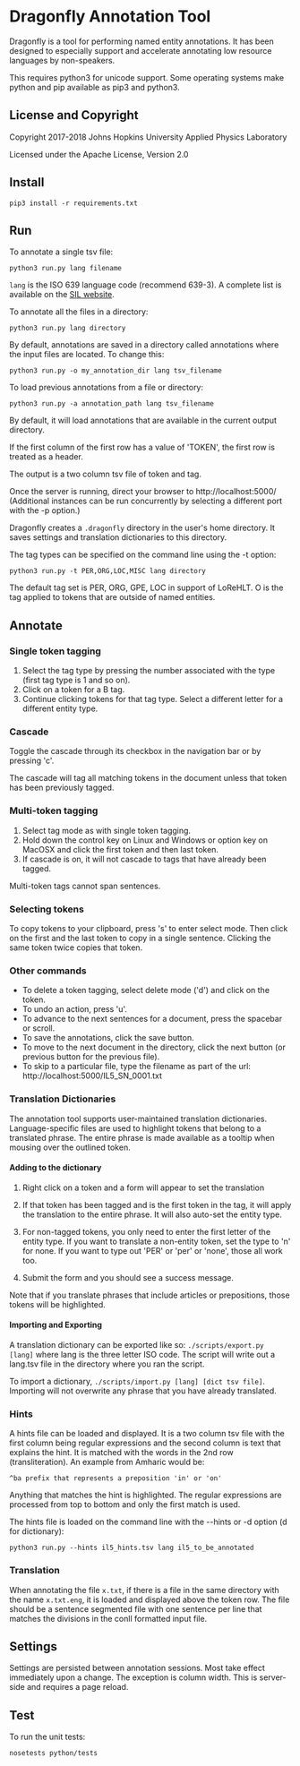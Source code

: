 Dragonfly Annotation Tool
============================
Dragonfly is a tool for performing named entity annotations.
It has been designed to especially support and accelerate annotating
low resource languages by non-speakers.

This requires python3 for unicode support. 
Some operating systems make python and pip available as pip3 and python3.

License and Copyright
----------------------
Copyright 2017-2018 Johns Hopkins University Applied Physics Laboratory

Licensed under the Apache License, Version 2.0


Install
---------------
```
pip3 install -r requirements.txt
```

Run
---------------
To annotate a single tsv file:
```
python3 run.py lang filename
```

`lang` is the ISO 639 language code (recommend 639-3).
A complete list is available on the [SIL website](https://iso639-3.sil.org/code_tables/639/data).

To annotate all the files in a directory:
```
python3 run.py lang directory
```

By default, annotations are saved in a directory called annotations where the input files are located.
To change this:
```
python3 run.py -o my_annotation_dir lang tsv_filename
```

To load previous annotations from a file or directory:
```
python3 run.py -a annotation_path lang tsv_filename
```
By default, it will load annotations that are available in the current output directory.

If the first column of the first row has a value of 'TOKEN', the first row is treated as a header.

The output is a two column tsv file of token and tag.

Once the server is running, direct your browser to http://localhost:5000/
(Additional instances can be run concurrently by selecting a different port with the -p option.)

Dragonfly creates a `.dragonfly` directory in the user's home directory.
It saves settings and translation dictionaries to this directory.

The tag types can be specified on the command line using the -t option:
```
python3 run.py -t PER,ORG,LOC,MISC lang directory
```
The default tag set is PER, ORG, GPE, LOC in support of LoReHLT. O is the tag applied to
tokens that are outside of named entities.

Annotate
-------------------
### Single token tagging
1. Select the tag type by pressing the number associated with the type (first tag type is 1 and so on).
2. Click on a token for a B tag.
3. Continue clicking tokens for that tag type. Select a different letter for a different entity type.


### Cascade
Toggle the cascade through its checkbox in the navigation bar or by pressing 'c'.

The cascade will tag all matching tokens in the document unless that token has been previously tagged.

### Multi-token tagging
1. Select tag mode as with single token tagging.
2. Hold down the control key on Linux and Windows or option key on MacOSX and click the first token and then last token.
3. If cascade is on, it will not cascade to tags that have already been tagged.

Multi-token tags cannot span sentences.

### Selecting tokens
To copy tokens to your clipboard, press 's' to enter select mode.
Then click on the first and the last token to copy in a single sentence.
Clicking the same token twice copies that token.

### Other commands
* To delete a token tagging, select delete mode ('d') and click on the token.
* To undo an action, press 'u'.
* To advance to the next sentences for a document, press the spacebar or scroll.
* To save the annotations, click the save button.
* To move to the next document in the directory, click the next button (or previous button for the previous file).
* To skip to a particular file, type the filename as part of the url: http://localhost:5000/IL5_SN_0001.txt


### Translation Dictionaries
The annotation tool supports user-maintained translation dictionaries.
Language-specific files are used to highlight tokens that belong to a translated phrase.
The entire phrase is made available as a tooltip when mousing over the outlined token.

#### Adding to the dictionary
 1. Right click on a token and a form will appear to set the translation

 2. If that token has been tagged and is the first token in the tag, it will apply the translation to the entire phrase. It will also auto-set the entity type.

 3. For non-tagged tokens, you only need to enter the first letter of the entity type. If you want to translate a non-entity token, set the type to 'n' for none. If you want to type out 'PER' or 'per' or 'none', those all work too.

 4. Submit the form and you should see a success message.

Note that if you translate phrases that include articles or prepositions, those tokens will be highlighted.

#### Importing and Exporting
A translation dictionary can be exported like so: `./scripts/export.py [lang]` where lang is the three letter ISO code.
The script will write out a lang.tsv file in the directory where you ran the script.

To import a dictionary, `./scripts/import.py [lang] [dict tsv file]`.
Importing will not overwrite any phrase that you have already translated.

### Hints
A hints file can be loaded and displayed. It is a two column tsv file with the first column being regular expressions
and the second column is text that explains the hint. It is matched with the words in the 2nd row (transliteration).
An example from Amharic would be:
```
^ba	prefix that represents a preposition 'in' or 'on'
```

Anything that matches the hint is highlighted.
The regular expressions are processed from top to bottom and only the first match is used.

The hints file is loaded on the command line with the --hints or -d option (d for dictionary):

```
python3 run.py --hints il5_hints.tsv lang il5_to_be_annotated
```

### Translation
When annotating the file `x.txt`, if there is a file in the same directory with the name `x.txt.eng`, 
it is loaded and displayed above the token row. The file should be a sentence segmented file with one
sentence per line that matches the divisions in the conll formatted input file.

Settings
------------
Settings are persisted between annotation sessions.
Most take effect immediately upon a change.
The exception is column width.
This is server-side and requires a page reload.

Test
------------
To run the unit tests:
```
nosetests python/tests
```
